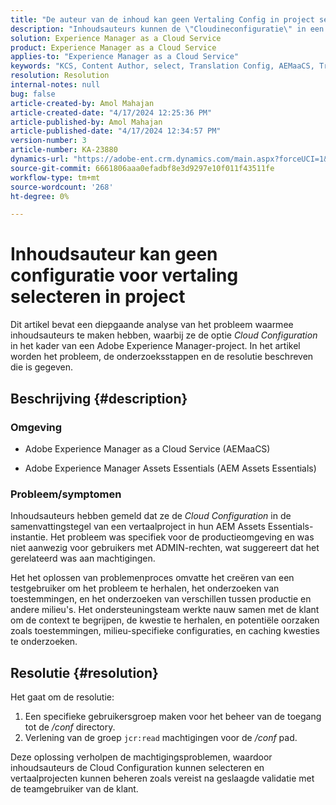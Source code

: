 ```yaml
---
title: "De auteur van de inhoud kan geen Vertaling Config in project selecteren"
description: "Inhoudsauteurs kunnen de \"Cloudineconfiguratie\" in een AEM project niet selecteren, waardoor de vertaalconfiguraties niet effectief kunnen worden beheerd."
solution: Experience Manager as a Cloud Service
product: Experience Manager as a Cloud Service
applies-to: "Experience Manager as a Cloud Service"
keywords: "KCS, Content Author, select, Translation Config, AEMaaCS, Troubleshooting, AEM Assets Essentials, Adobe Experience Manager as a Cloud Service, project"
resolution: Resolution
internal-notes: null
bug: false
article-created-by: Amol Mahajan
article-created-date: "4/17/2024 12:25:36 PM"
article-published-by: Amol Mahajan
article-published-date: "4/17/2024 12:34:57 PM"
version-number: 3
article-number: KA-23880
dynamics-url: "https://adobe-ent.crm.dynamics.com/main.aspx?forceUCI=1&pagetype=entityrecord&etn=knowledgearticle&id=d1c98996-b5fc-ee11-a1ff-6045bd006c82"
source-git-commit: 6661806aaa0efadbf8e3d9297e10f011f43511fe
workflow-type: tm+mt
source-wordcount: '268'
ht-degree: 0%

---
```


# Inhoudsauteur kan geen configuratie voor vertaling selecteren in project


Dit artikel bevat een diepgaande analyse van het probleem waarmee inhoudsauteurs te maken hebben, waarbij ze de optie *Cloud Configuration* in het kader van een Adobe Experience Manager-project. In het artikel worden het probleem, de onderzoeksstappen en de resolutie beschreven die is gegeven.

## Beschrijving {#description}


### Omgeving

- Adobe Experience Manager as a Cloud Service (AEMaaCS)


- Adobe Experience Manager Assets Essentials (AEM Assets Essentials)




### <b>Probleem/symptomen</b>

Inhoudsauteurs hebben gemeld dat ze de *Cloud Configuration* in de samenvattingstegel van een vertaalproject in hun AEM Assets Essentials-instantie. Het probleem was specifiek voor de productieomgeving en was niet aanwezig voor gebruikers met ADMIN-rechten, wat suggereert dat het gerelateerd was aan machtigingen.

Het het oplossen van problemenproces omvatte het creëren van een testgebruiker om het probleem te herhalen, het onderzoeken van toestemmingen, en het onderzoeken van verschillen tussen productie en andere milieu&#39;s. Het ondersteuningsteam werkte nauw samen met de klant om de context te begrijpen, de kwestie te herhalen, en potentiële oorzaken zoals toestemmingen, milieu-specifieke configuraties, en caching kwesties te onderzoeken.


## Resolutie {#resolution}


Het gaat om de resolutie:

1. Een specifieke gebruikersgroep maken voor het beheer van de toegang tot de */conf* directory.
2. Verlening van de groep `jcr:read` machtigingen voor de */conf* pad.


Deze oplossing verholpen de machtigingsproblemen, waardoor inhoudsauteurs de Cloud Configuration kunnen selecteren en vertaalprojecten kunnen beheren zoals vereist na geslaagde validatie met de teamgebruiker van de klant.
